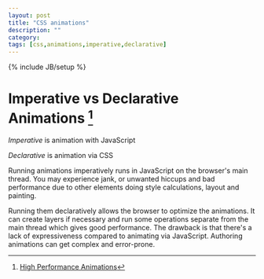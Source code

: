 ```yaml
---
layout: post
title: "CSS animations"
description: ""
category: 
tags: [css,animations,imperative,declarative]
---
```

{% include JB/setup %}

# Imperative vs Declarative Animations [^1]

*Imperative* is animation with JavaScript

*Declarative* is animation via CSS

Running animations imperatively runs in JavaScript on the browser's main thread. You may experience jank, or unwanted hiccups and bad performance due to other elements doing style calculations, layout and painting.

Running them declaratively allows the browser to optimize the animations. It can create layers if necessary and run some operations separate from the main thread which gives good performance. The drawback is that there's a lack of expressiveness compared to animating via JavaScript. Authoring animations can get complex and error-prone.

[^1]: [High Performance Animations](http://www.html5rocks.com/en/tutorials/speed/high-performance-animations/)

